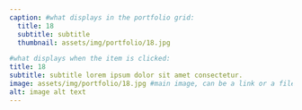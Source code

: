 ```yaml
---
caption: #what displays in the portfolio grid:
  title: 18
  subtitle: subtitle
  thumbnail: assets/img/portfolio/18.jpg

#what displays when the item is clicked:
title: 18
subtitle: subtitle lorem ipsum dolor sit amet consectetur.
image: assets/img/portfolio/18.jpg #main image, can be a link or a file in assets/img/portfolio
alt: image alt text
---
```

